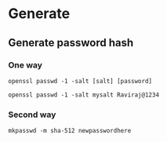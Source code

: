 # Generate

## Generate password hash

### One way

```text
openssl passwd -1 -salt [salt] [password]

openssl passwd -1 -salt mysalt Raviraj@1234
```

### Second way

```text
mkpasswd -m sha-512 newpasswordhere
```



